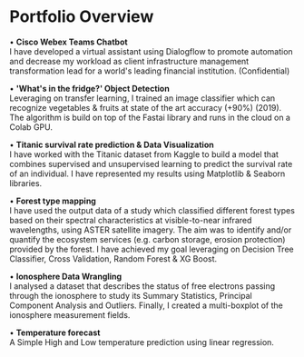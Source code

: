 # Portfolio Overview

• <b>Cisco Webex Teams Chatbot</b><br>
I have developed a virtual assistant using Dialogflow to promote automation and decrease my workload as client infrastructure management transformation lead for a world's leading financial institution. (Confidential)

• <b>'What's in the fridge?' Object Detection</b><br>
Leveraging on transfer learning, I trained an image classifier which can recognize vegetables &amp; fruits at state of the art accuracy (+90%) (2019). The algorithm is build on top of the Fastai library and runs in the cloud on a Colab GPU.

• <b>Titanic survival rate prediction & Data Visualization</b><br>
I have worked with the Titanic dataset from Kaggle to build a model that combines supervised and unsupervised learning to predict the survival rate of an individual. I have represented my results using Matplotlib &amp; Seaborn libraries.

• <b>Forest type mapping</b><br>
I have used the output data of a study which classified different forest types based on their spectral characteristics at visible-to-near infrared wavelengths, using ASTER satellite imagery. The aim was to identify and/or quantify the ecosystem services (e.g. carbon storage, erosion protection) provided by the forest. I have achieved my goal leveraging on Decision Tree Classifier, Cross Validation, Random Forest &amp; XG Boost.

• <b>Ionosphere Data Wrangling</b><br>
I analysed a dataset that describes the status of free electrons passing through the ionosphere to study its Summary Statistics, Principal Component Analysis and Outliers. Finally, I created a multi-boxplot of the ionosphere measurement fields.

• <b>Temperature forecast</b><br>
A Simple High and Low temperature prediction using linear regression.

